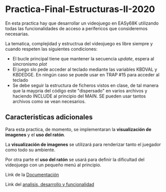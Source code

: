 # Practica-Final-Estructuras-II-2020
En esta practica hay que desarrollar un videojuego en EASy68K utilizando todas las funcionalidades de acceso a perifericos que consideremos necesarias.

La tematica, complejidad y estructrua del videojuego es libre siempre y cuando respeten las siguientes condiciones:
- El bucle principal tiene que mantener la secuencia *update*, espera al sincronismo *plot*
- El juego slo pede acceder al teclado mediante las variables KBDVAL y KBDEDGE. En ningún caso se puede usar en TRAP #15 para acceder al teclado
- Se debe seguir la estructura de ficheros vistos en clase, de tal manera que la maypria del código este "dispersado" en varios archivos y haciendo INCLUDE al principio del MAIN. SE pueden usar tantos archivos como se vean necesarios.

## Caracteristicas adicionales
Para esta practica, de momento, se implementaran la **visualización de imagenes** y el **uso del ratón**.

La **visualización de imagenes** se utilizará para renderizar tanto el juegador como todo su ambiente. 

Por otra parte el **uso del ratón** se usará para definir la dificultad del videojuego con un pequeño menú al principio. 


Link de la [Documentación](https://www.overleaf.com/8923475662vrgpwqgvxkhg)

Link del [analisis, desarrollo y funcionalidad](https://www.overleaf.com/5874192221qkqqkqxwmjdk)
